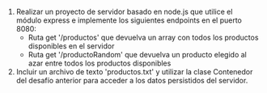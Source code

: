 1. Realizar un proyecto de servidor basado en node.js que utilice el módulo express e implemente los siguientes endpoints en el puerto 8080:
    - Ruta get '/productos' que devuelva un array con todos los productos disponibles en el servidor
    - Ruta get '/productoRandom' que devuelva un producto elegido al azar entre todos los productos disponibles
2. Incluir un archivo de texto 'productos.txt' y utilizar la clase Contenedor del desafío anterior para acceder a los datos persistidos del servidor.
